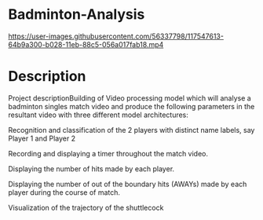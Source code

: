 # Badminton-Analysis



https://user-images.githubusercontent.com/56337798/117547613-64b9a300-b028-11eb-88c5-056a017fab18.mp4



# Description
Project descriptionBuilding of Video processing model which will analyse a badminton singles match video and produce the following parameters in the resultant video with three different model architectures:

Recognition and classification of the 2 players with distinct name labels, say Player 1 and Player 2

Recording and displaying a timer throughout the match video.

Displaying the number of hits made by each player.

Displaying the number of out of the boundary hits (AWAYs) made by each player during the course of match.

Visualization of the trajectory of the shuttlecock
